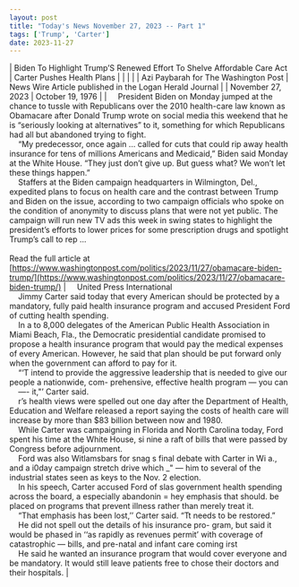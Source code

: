 ```yaml
---
layout: post
title: "Today's News November 27, 2023 -- Part 1"
tags: ['Trump', 'Carter']
date: 2023-11-27
---
```


| Biden To Highlight Trump’S Renewed Effort To Shelve Affordable Care Act | Carter Pushes Health Plans  |
|  |  |
| Azi Paybarah for The Washington Post | News Wire Article published in the Logan Herald Journal |
| November 27, 2023 | October 19, 1976 |
| &nbsp;&nbsp;&nbsp;&nbsp;President Biden on Monday jumped at the chance to tussle with Republicans over the 2010 health-care law known as Obamacare after Donald Trump wrote on social media this weekend that he is “seriously looking at alternatives” to it, something for which Republicans had all but abandoned trying to fight.<br>&nbsp;&nbsp;&nbsp;&nbsp;“My predecessor, once again … called for cuts that could rip away health insurance for tens of millions Americans and Medicaid,” Biden said Monday at the White House. “They just don’t give up. But guess what? We won’t let these things happen.”<br>&nbsp;&nbsp;&nbsp;&nbsp;Staffers at the Biden campaign headquarters in Wilmington, Del., expedited plans to focus on health care and the contrast between Trump and Biden on the issue, according to two campaign officials who spoke on the condition of anonymity to discuss plans that were not yet public. The campaign will run new TV ads this week in swing states to highlight the president’s efforts to lower prices for some prescription drugs and spotlight Trump’s call to rep ...<br><br>Read the full article at<br>[https://www.washingtonpost.com/politics/2023/11/27/obamacare-biden-trump/](https://www.washingtonpost.com/politics/2023/11/27/obamacare-biden-trump/) | &nbsp;&nbsp;&nbsp;&nbsp;United Press International<br>&nbsp;&nbsp;&nbsp;&nbsp;Jimmy Carter said today that every American should be protected by a mandatory, fully paid health insurance program and accused President Ford of cutting health spending.<br>&nbsp;&nbsp;&nbsp;&nbsp;In a to 8,000 delegates of the American Public Health Association in Miami Beach, Fla., the Democratic presidential candidate promised to propose a health insurance program that would pay the medical expenses of every American. However, he said that plan should be put forward only when the government can afford to pay for it.<br>&nbsp;&nbsp;&nbsp;&nbsp;“‘T intend to provide the aggressive leadership that is needed to give our people a nationwide, com- prehensive, effective health program — you can<br>&nbsp;&nbsp;&nbsp;&nbsp;—- it,"’ Carter said.<br>&nbsp;&nbsp;&nbsp;&nbsp;r’s health views were spelled out one day after the Department of Health, Education and Welfare released a report saying the costs of health care will increase by more than $83 billion between now and 1980.<br>&nbsp;&nbsp;&nbsp;&nbsp;While Carter was campaigning in Florida and North Carolina today, Ford spent his time at the White House, si nine a raft of bills that were passed by Congress before adjournment.<br>&nbsp;&nbsp;&nbsp;&nbsp;Ford was also Witlamsbars for snag s final debate with Carter in Wi a., and a i0day campaign stretch drive which _" — him to several of the industrial states seen as keys to the Nov. 2 election.<br>&nbsp;&nbsp;&nbsp;&nbsp;In his speech, Carter accused Ford of slas government health spending across the board, a especially abandonin = hey emphasis that should. be placed on programs that prevent illness rather than merely treat it.<br>&nbsp;&nbsp;&nbsp;&nbsp;“That emphasis has been lost,’’ Carter said. “Tt needs to be restored.”<br>&nbsp;&nbsp;&nbsp;&nbsp;He did not spell out the details of his insurance pro- gram, but said it would be phased in ‘‘as rapidly as revenues permit’ with coverage of catastrophic — bills, and pre-natal and infant care coming irst<br>&nbsp;&nbsp;&nbsp;&nbsp;He said he wanted an insurance program that would cover everyone and be mandatory. It would still leave patients free to chose their doctors and their hospitals.  |